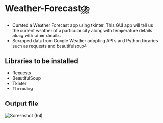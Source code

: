 # Weather-Forecast:cloud_with_lightning_and_rain:

- Curated a Weather Forecast app using tkinter. This GUI app will tell us the current weather of a particular city along with temperature details along with other details. 
- Scrapped data from Google Weather adopting API’s and Python libraries such as requests and beautifulsoup4
## Libraries to be installed
- Requests
- BeautifulSoup
- Tkinter
- Threading

## Output file
 ![Screenshot (64)](https://user-images.githubusercontent.com/68710115/168956645-68aeb07b-1518-45c2-9da2-65e067a171f6.jpg)
